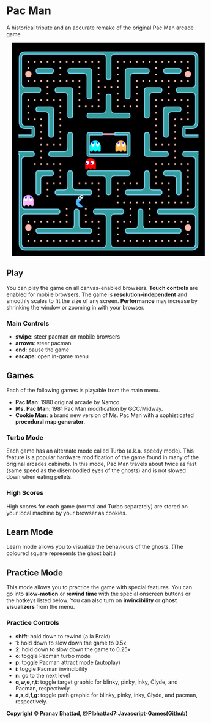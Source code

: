# Pac Man

A historical tribute and an accurate remake of the original Pac Man arcade game

<img src="icon/display.png" alt="game" style="margin-left: 15px;" />

## Play

You can play the game on all canvas-enabled browsers.  **Touch controls** are enabled for mobile browsers.  The game is **resolution-independent** and smoothly scales to
fit the size of any screen.  **Performance** may increase by shrinking the window or zooming in with your browser.

### Main Controls

- **swipe**: steer pacman on mobile browsers
- **arrows**: steer pacman
- **end**: pause the game
- **escape**: open in-game menu

Games
-----

Each of the following games is playable from the main menu.

- **Pac Man**: 1980 original arcade by Namco.
- **Ms. Pac Man**: 1981 Pac Man modification by GCC/Midway.
- **Cookie Man**: a brand new version of Ms. Pac Man with a sophisticated **procedural map generator**.

### Turbo Mode

Each game has an alternate mode called Turbo (a.k.a. speedy mode).  This feature is a popular hardware modification of the game found in many of the original arcades cabinets.  In this mode, Pac Man travels about twice as fast (same speed as the disembodied eyes of the
ghosts) and is not slowed down when eating pellets.

### High Scores

High scores for each game (normal and Turbo separately) are stored on your local machine by your browser as cookies.

## Learn Mode

Learn mode allows you to visualize the behaviours of the ghosts.  (The coloured square represents the ghost bait.)

## Practice Mode

This mode allows you to practice the game with special features.  You can go into **slow-motion** or **rewind time** with the special onscreen buttons or the hotkeys listed below. You can also turn on **invincibility** or **ghost visualizers** from the menu.
### Practice Controls

- **shift**: hold down to rewind (a la Braid)
- **1**: hold down to slow down the game to 0.5x
- **2**: hold down to slow down the game to 0.25x
- **o**: toggle Pacman turbo mode
- **p**: toggle Pacman attract mode (autoplay)
- **i**: toggle Pacman invincibility
- **n**: go to the next level
- **q,w,e,r,t**: toggle target graphic for blinky, pinky, inky, Clyde, and Pacman, respectively.
- **a,s,d,f,g**: toggle path graphic for blinky, pinky, inky, Clyde, and pacman, respectively.

**Copyright © Pranav Bhattad, @Plbhattad7:Javascript-Games(Github)**